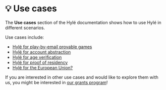 # 💡 Use cases

The **Use cases** section of the Hylé documentation shows how to use Hylé in different scenarios.

<!-- Hide until relevant
- [Hylé for ZKApps](for-zk-apps.md)
- [Hylé for identity providers & wallets](for-identity-providers.md)
- Hylé for RAAS & ZK Coprocessors (coming soon)
- ...
-->

Use cases include:

- [Hylé for play-by-email provable games](https://blog.hyle.eu/podcast-1-matteo-zkchess/)
- [Hylé for account abstraction](https://blog.hyle.eu/smart-wallets-must-be-provable/)
- [Hylé for age verification](https://blog.hyle.eu/freedom-and-privacy-with-zero-knowledge-proofs/)
- [Hylé for proof of residency](https://blog.hyle.eu/rutes-proof-of-residency/)
- [Hylé for the European Union?](https://blog.hyle.eu/zero-knowledge-is-the-future-of-the-european-digital-identity-framework-2/)

If you are interested in other use cases and would like to explore them with us, you might be interested in [our grants program](https://github.com/Hyle-org/hyle/blob/main/GRANTS.md)!
